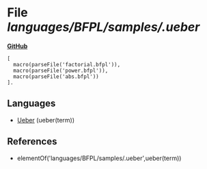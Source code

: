 # File _languages/BFPL/samples/.ueber_
**[GitHub](https://github.com/softlang/yas/blob/master/languages/BFPL/samples/.ueber)**
```
[
  macro(parseFile('factorial.bfpl')),
  macro(parseFile('power.bfpl')),
  macro(parseFile('abs.bfpl'))
].
```

## Languages
* [Ueber](../languages/Ueber.md) (ueber(term))

## References
* elementOf('languages/BFPL/samples/.ueber',ueber(term))
